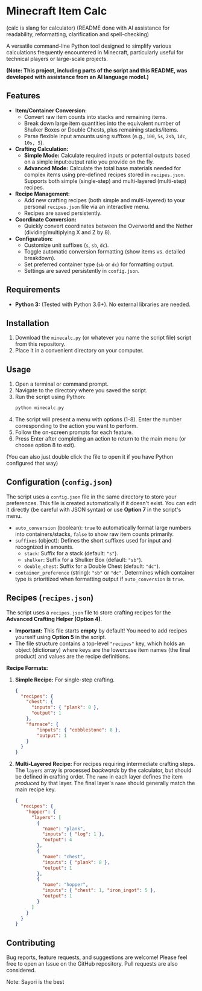 # Minecraft Item Calc
(calc is slang for calculator)
(README done with AI assistance for readability, reformatting, clarification and spell-checking)

A versatile command-line Python tool designed to simplify various calculations frequently encountered in Minecraft, particularly useful for technical players or large-scale projects.

**(Note: This project, including parts of the script and this README, was developed with assistance from an AI language model.)**

## Features

*   **Item/Container Conversion:**
    *   Convert raw item counts into stacks and remaining items.
    *   Break down large item quantities into the equivalent number of Shulker Boxes or Double Chests, plus remaining stacks/items.
    *   Parse flexible input amounts using suffixes (e.g., `100`, `5s`, `2sb`, `1dc`, `10s, 5`).
*   **Crafting Calculation:**
    *   **Simple Mode:** Calculate required inputs or potential outputs based on a simple input:output ratio you provide on the fly.
    *   **Advanced Mode:** Calculate the total base materials needed for complex items using pre-defined recipes stored in `recipes.json`. Supports both simple (single-step) and multi-layered (multi-step) recipes.
*   **Recipe Management:**
    *   Add new crafting recipes (both simple and multi-layered) to your personal `recipes.json` file via an interactive menu.
    *   Recipes are saved persistently.
*   **Coordinate Conversion:**
    *   Quickly convert coordinates between the Overworld and the Nether (dividing/multiplying X and Z by 8).
*   **Configuration:**
    *   Customize unit suffixes (`s`, `sb`, `dc`).
    *   Toggle automatic conversion formatting (show items vs. detailed breakdown).
    *   Set preferred container type (`sb` or `dc`) for formatting output.
    *   Settings are saved persistently in `config.json`.

## Requirements

*   **Python 3:** (Tested with Python 3.6+). No external libraries are needed.

## Installation

1.  Download the `minecalc.py` (or whatever you name the script file) script from this repository.
2.  Place it in a convenient directory on your computer.

## Usage

1.  Open a terminal or command prompt.
2.  Navigate to the directory where you saved the script.
3.  Run the script using Python:
    ```bash
    python minecalc.py
    ```
4.  The script will present a menu with options (1-8). Enter the number corresponding to the action you want to perform.
5.  Follow the on-screen prompts for each feature.
6.  Press Enter after completing an action to return to the main menu (or choose option 8 to exit).

   (You can also just double click the file to open it if you have Python configured that way)

## Configuration (`config.json`)

The script uses a `config.json` file in the same directory to store your preferences. This file is created automatically if it doesn't exist. You can edit it directly (be careful with JSON syntax) or use **Option 7** in the script's menu.

*   `auto_conversion` (boolean): `true` to automatically format large numbers into containers/stacks, `false` to show raw item counts primarily.
*   `suffixes` (object): Defines the short suffixes used for input and recognized in amounts.
    *   `stack`: Suffix for a stack (default: `"s"`).
    *   `shulker`: Suffix for a Shulker Box (default: `"sb"`).
    *   `double_chest`: Suffix for a Double Chest (default: `"dc"`).
*   `container_preference` (string): `"sb"` or `"dc"`. Determines which container type is prioritized when formatting output if `auto_conversion` is `true`.

## Recipes (`recipes.json`)

The script uses a `recipes.json` file to store crafting recipes for the **Advanced Crafting Helper (Option 4)**.

*   **Important:** This file starts **empty** by default! You need to add recipes yourself using **Option 5** in the script.
*   The file structure contains a top-level `"recipes"` key, which holds an object (dictionary) where keys are the lowercase item names (the final product) and values are the recipe definitions.

**Recipe Formats:**

1.  **Simple Recipe:** For single-step crafting.
    ```json
    {
      "recipes": {
        "chest": {
          "inputs": { "plank": 8 },
          "output": 1
        },
        "furnace": {
            "inputs": { "cobblestone": 8 },
            "output": 1
        }
      }
    }
    ```

2.  **Multi-Layered Recipe:** For recipes requiring intermediate crafting steps. The `layers` array is processed *backwards* by the calculator, but should be defined in crafting order. The `name` in each layer defines the item *produced* by that layer. The final layer's `name` should generally match the main recipe key.
    ```json
    {
      "recipes": {
        "hopper": {
          "layers": [
            {
              "name": "plank",
              "inputs": { "log": 1 },
              "output": 4
            },
            {
              "name": "chest",
              "inputs": { "plank": 8 },
              "output": 1
            },
            {
              "name": "hopper",
              "inputs": { "chest": 1, "iron_ingot": 5 },
              "output": 1
            }
          ]
        }
      }
    }
    ```

## Contributing

Bug reports, feature requests, and suggestions are welcome! Please feel free to open an Issue on the GitHub repository. Pull requests are also considered.

Note: Sayori is the best
